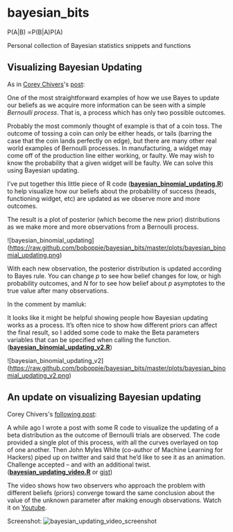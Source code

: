 bayesian_bits
=============

P(A|B) ∝P(B|A)P(A)

Personal collection of Bayesian statistics snippets and functions

Visualizing Bayesian Updating
----------

As in [Corey Chivers](http://madere.biol.mcgill.ca/cchivers/)'s [post](http://bayesianbiologist.com/2011/09/10/visualizing-bayesian-updating/):

One of the most straightforward examples of how we use Bayes to update our beliefs as we acquire more information can be seen with a simple *Bernoulli process*. That is, a process which has only two  possible outcomes.

Probably the most commonly thought of example is that of a coin toss. The outcome of tossing a coin can only be either heads, or tails (barring the case that the coin lands perfectly on edge), but there are many other real world examples of Bernoulli processes. In manufacturing, a widget may come off of the production line either working, or faulty.  We may wish to know the probability that a given widget will be faulty.  We can solve this using Bayesian updating.

I’ve put together this little piece of R code ([**bayesian_binomial_updating.R**](https://raw.github.com/boboppie/bayesian_bits/master/bayesian_binomial_updating.R)) to help visualize how our beliefs about the probability of success (heads, functioning widget, etc) are updated as we observe more and more outcomes.

The result is a plot of posterior (which become the new prior) distributions as we make more and more observations from a Bernoulli process.

![bayesian_binomial_updating] (https://raw.github.com/boboppie/bayesian_bits/master/plots/bayesian_binomial_updating.png)

With each new observation, the posterior distribution is updated according to Bayes rule. You can change *p* to see how belief changes for low, or high probability outcomes, and *N* for to see how belief about *p* asymptotes to the true value after many observations.

In the comment by mamluk:

It looks like it might be helpful showing people how Bayesian updating works as a process. It’s often nice to show how different priors can affect the final result, so I added some code to make the Beta parameters variables that can be specified when calling the function. ([**bayesian_binomial_updating_v2.R**](https://raw.github.com/boboppie/bayesian_bits/master/bayesian_binomial_updating_v2.R))

![bayesian_binomial_updating_v2] (https://raw.github.com/boboppie/bayesian_bits/master/plots/bayesian_binomial_updating_v2.png)

An update on visualizing Bayesian updating
----------
Corey Chivers's [following post](http://bayesianbiologist.com/2012/08/17/an-update-on-visualizing-bayesian-updating/):

A while ago I wrote a post with some R code to visualize the updating of a beta distribution as the outcome of Bernoulli trials are observed. The code provided a single plot of this process, with all the curves overlayed on top of one another. Then John Myles White (co-author of Machine Learning for Hackers) piped up on twitter and said that he’d like to see it as an animation. Challenge accepted – and with an additional twist. ([**bayesian_updating_video.R**](https://raw.github.com/boboppie/bayesian_bits/master/bayesian_updating_video.R) or [gist](https://gist.github.com/3373348))

The video shows how two observers who approach the problem with different beliefs (priors) converge toward the same conclusion about the value of the unknown parameter after making enough observations. Watch it on [Youtube](http://www.youtube.com/watch?v=rUoJvogN7qQ).

Screenshot:
![ bayesian_updating_video_screenshot](https://raw.github.com/boboppie/bayesian_bits/master/plots/bayesian_updating_video_screenshot.png)